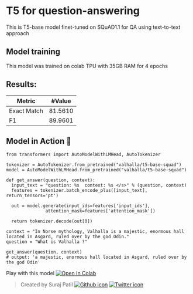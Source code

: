 # T5 for question-answering
This is T5-base model finet-tuned on SQuAD1.1 for QA using text-to-text approach

## Model training
This model was trained on colab TPU with 35GB RAM for 4 epochs

## Results:
| Metric      | #Value  |
|-------------|---------|
| Exact Match | 81.5610 |
| F1          | 89.9601 |

## Model in Action 🚀
```
from transformers import AutoModelWithLMHead, AutoTokenizer

tokenizer = AutoTokenizer.from_pretrained("valhalla/t5-base-squad")
model = AutoModelWithLMHead.from_pretrained("valhalla/t5-base-squad")

def get_answer(question, context):
  input_text = "question: %s  context: %s </s>" % (question, context)
  features = tokenizer.batch_encode_plus([input_text], return_tensors='pt')

  out = model.generate(input_ids=features['input_ids'], 
               attention_mask=features['attention_mask'])
  
  return tokenizer.decode(out[0])

context = "In Norse mythology, Valhalla is a majestic, enormous hall located in Asgard, ruled over by the god Odin."
question = "What is Valhalla ?"

get_answer(question, context)
# output: 'a majestic, enormous hall located in Asgard, ruled over by the god Odin'
```
Play with this model [![Open In Colab](https://colab.research.google.com/assets/colab-badge.svg)](https://colab.research.google.com/drive/1a5xpJiUjZybfU9Mi-aDkOp116PZ9-wni?usp=sharing)

> Created by Suraj Patil [![Github icon](https://cdn0.iconfinder.com/data/icons/octicons/1024/mark-github-32.png)](https://github.com/patil-suraj/)
[![Twitter icon](https://cdn0.iconfinder.com/data/icons/shift-logotypes/32/Twitter-32.png)](https://twitter.com/psuraj28)
